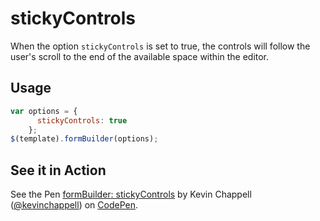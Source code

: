 # stickyControls
When the option `stickyControls` is set to true, the controls will follow the user's scroll to the end of the available space within the editor.

## Usage
```javascript
var options = {
      stickyControls: true
    };
$(template).formBuilder(options);
```

## See it in Action
<p data-height="608" data-theme-id="22927" data-slug-hash="LkOrwE" data-default-tab="result" data-user="kevinchappell" data-embed-version="2" class="codepen">See the Pen <a href="http://codepen.io/kevinchappell/pen/LkOrwE/">formBuilder: stickyControls</a> by Kevin Chappell (<a href="http://codepen.io/kevinchappell">@kevinchappell</a>) on <a href="http://codepen.io">CodePen</a>.</p>
